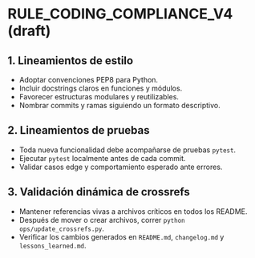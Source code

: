 # RULE_CODING_COMPLIANCE_V4 (draft)

## 1. Lineamientos de estilo
- Adoptar convenciones PEP8 para Python.
- Incluir docstrings claros en funciones y módulos.
- Favorecer estructuras modulares y reutilizables.
- Nombrar commits y ramas siguiendo un formato descriptivo.

## 2. Lineamientos de pruebas
- Toda nueva funcionalidad debe acompañarse de pruebas `pytest`.
- Ejecutar `pytest` localmente antes de cada commit.
- Validar casos edge y comportamiento esperado ante errores.

## 3. Validación dinámica de crossrefs
- Mantener referencias vivas a archivos críticos en todos los README.
- Después de mover o crear archivos, correr `python ops/update_crossrefs.py`.
- Verificar los cambios generados en `README.md`, `changelog.md` y `lessons_learned.md`.


